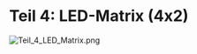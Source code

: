 # Teil 4: LED-Matrix (4x2)

![Teil_4_LED_Matrix.png](/bdg-training/arduino-basics/blob/main/Teil_4_LED_Matrix/Teil_4_LED_Matrix.png?raw=true)